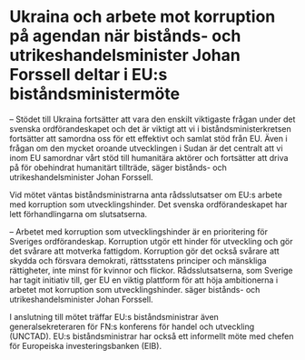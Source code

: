 # Ukraina och arbete mot korruption på agendan när bistånds- och utrikeshandelsminister Johan Forssell deltar i EU:s biståndsministermöte

– Stödet till Ukraina fortsätter att vara den enskilt viktigaste frågan under det svenska ordförandeskapet och det är viktigt att vi i biståndsministerkretsen fortsätter att samordna oss för ett effektivt och samlat stöd från EU. Även i frågan om den mycket oroande utvecklingen i Sudan är det centralt att vi inom EU samordnar vårt stöd till humanitära aktörer och fortsätter att driva på för obehindrat humanitärt tillträde, säger bistånds\- och utrikeshandelsminister Johan Forssell.

Vid mötet väntas biståndsministrarna anta rådsslutsatser om EU:s arbete med korruption som utvecklingshinder. Det svenska ordförandeskapet har lett förhandlingarna om slutsatserna.

– Arbetet med korruption som utvecklingshinder är en prioritering för Sveriges ordförandeskap. Korruption utgör ett hinder för utveckling och gör det svårare att motverka fattigdom. Korruption gör det också svårare att skydda och försvara demokrati, rättsstatens principer och mänskliga rättigheter, inte minst för kvinnor och flickor. Rådsslutsatserna, som Sverige har tagit initiativ till, ger EU en viktig plattform för att höja ambitionerna i arbetet mot korruption som utvecklingshinder. säger bistånds\- och utrikeshandelsminister Johan Forssell.

I anslutning till mötet träffar EU:s biståndsministrar även generalsekreteraren för FN:s konferens för handel och utveckling (UNCTAD). EU:s biståndsministrar har också ett informellt möte med chefen för Europeiska investeringsbanken (EIB).

